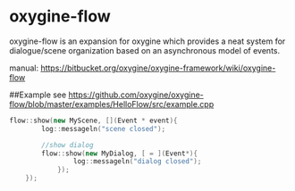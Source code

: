 # oxygine-flow
oxygine-flow is an expansion for oxygine which provides a neat system for dialogue/scene organization based on an asynchronous model of events.

manual:
https://bitbucket.org/oxygine/oxygine-framework/wiki/oxygine-flow


##Example
see https://github.com/oxygine/oxygine-flow/blob/master/examples/HelloFlow/src/example.cpp

```cpp
flow::show(new MyScene, [](Event * event){
        log::messageln("scene closed");

        //show dialog
        flow::show(new MyDialog, [ = ](Event*){
                log::messageln("dialog closed");
            });
    });
```	